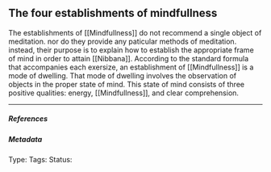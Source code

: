 ## The four establishments of mindfullness  # 

The establishments of [[Mindfullness]] do not recommend a single object of meditation. nor do they provide any paticular methods of meditation. instead, their purpose is to explain how to establish the appropriate frame of mind in order to attain [[Nibbana]]. According to the standard formula that accompanies each exersize, an establishment of [[Mindfullness]] is a mode of dwelling. That mode of dwelling involves the observation of objects in the proper state of mind. This state of mind consists of three positive qualities: energy, [[Mindfullness]], and clear comprehension. 

___

##### References


##### Metadata
Type: 
Tags:
Status: 